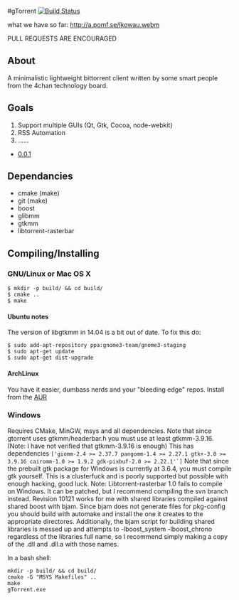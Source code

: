 #gTorrent
[![Build Status](https://travis-ci.org/gtorrent/gTorrent.svg?branch=master)](https://travis-ci.org/gtorrent/gTorrent)

what we have so far: http://a.pomf.se/lkowau.webm

PULL REQUESTS ARE ENCOURAGED

## About
A minimalistic lightweight bittorrent client written by some smart people from the 4chan technology board.

## Goals
1. Support multiple GUIs (Qt, Gtk, Cocoa, node-webkit)
2. RSS Automation
3. ......

- [0.0.1](https://github.com/gtorrent/gTorrent/issues/16)

## Dependancies

- cmake (make)
- git (make)
- boost
- glibmm
- gtkmm
- libtorrent-rasterbar

## Compiling/Installing
### GNU/Linux or Mac OS X
```
$ mkdir -p build/ && cd build/
$ cmake ..
$ make
```

#### Ubuntu notes
The version of libgtkmm in 14.04 is a bit out of date. To fix this do:

```
$ sudo add-apt-repository ppa:gnome3-team/gnome3-staging
$ sudo apt-get update
$ sudo apt-get dist-upgrade
```

#### ArchLinux
You have it easier, dumbass nerds and your "bleeding edge" repos.
Install from the [AUR](https://aur.archlinux.org/packages/gtorrent/)

### Windows
Requires CMake, MinGW, msys and all dependencies.
Note that since gtorrent uses gtkmm/headerbar.h you must use at least  gtkmm-3.9.16. (Note: I have not verified that gtkmm-3.9.16 is enough)
This has dependencies ```['giomm-2.4 >= 2.37.7 pangomm-1.4 >= 2.27.1 gtk+-3.0 >= 3.9.16 cairomm-1.0 >= 1.9.2 gdk-pixbuf-2.0 >= 2.22.1'`]```
Note that since the prebuilt gtk package for Windows is currently at 3.6.4, you must compile gtk yourself.
This is a clusterfuck and is poorly supported but possible with enough hacking, good luck.
Note: Libtorrent-rasterbar 1.0 fails to compile on Windows.
It can be patched, but I recommend compiling the svn branch instead.
Revision 10121 works for me with shared libraries compiled against shared boost with bjam.
Since bjam does not generate files for pkg-config you should build with automake and install the one it creates to the appropriate directores.
Additionally, the bjam script for building shared libraries is messed up and attempts to -lboost_system -lboost_chrono regardless of the libraries full name, so I recommend simply making a copy of the .dll and .dll.a with those names.

In a bash shell:
```
mkdir -p build/ && cd build/
cmake -G "MSYS Makefiles" ..
make
gTorrent.exe
```

